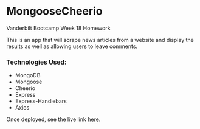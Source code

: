 # MongooseCheerio
Vanderbilt Bootcamp Week 18 Homework

This is an app that will scrape news articles from a website and display the results as well as allowing users to leave comments. 

### Technologies Used:
* MongoDB
* Mongoose
* Cheerio
* Express
* Express-Handlebars
* Axios

Once deployed, see the live link [here](https://cryptic-plains-41462.herokuapp.com/).
